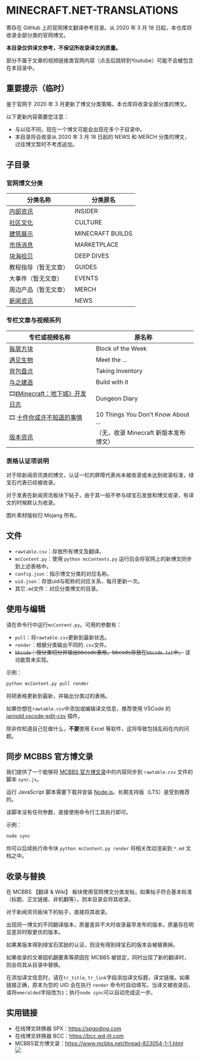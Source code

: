 # MINECRAFT.NET-TRANSLATIONS

寄存在 GitHub 上的官网博文翻译参考目录。从 2020 年 3 月 18 日起，本仓库将收录全部分类的官网博文。

**本目录仅供译文参考，不保证所收录译文的质量。**

部分不属于文章的视频链接类官网内容（点击后跳转到Youtube）可能不会被包含在本目录中。



## 重要提示（临时）

鉴于官网于 2020 年 3 月更新了博文分类策略，本仓库将收录全部分类的博文。

以下更新内容需要您注意：

* 与以往不同，现在一个博文可能会出现在多个子目录中。
* 本目录将会收录从 2020 年 3 月 18 日起的 NEWS 和 MERCH 分类的博文，过往博文暂时不考虑追加。



## 子目录

### 官网博文分类

|  分类名称 | 分类原名  |
| ---- | ---- |
| [内部资讯](https://github.com/RicoloveFeng/minecraft.net-translations/blob/master/%E5%86%85%E9%83%A8%E8%B5%84%E8%AE%AF.md) | INSIDER |
| [社区文化](https://github.com/RicoloveFeng/minecraft.net-translations/blob/master/%E7%A4%BE%E5%8C%BA%E6%96%87%E5%8C%96.md) | CULTURE |
| [建筑展示](https://github.com/RicoloveFeng/minecraft.net-translations/blob/master/%E5%BB%BA%E7%AD%91%E5%B1%95%E7%A4%BA.md) | MINECRAFT BUILDS |
| [市场消息](https://github.com/RicoloveFeng/minecraft.net-translations/blob/master/%E5%B8%82%E5%9C%BA%E6%B6%88%E6%81%AF.md) | MARKETPLACE |
| [块海拾贝](https://github.com/RicoloveFeng/minecraft.net-translations/blob/master/%E5%9D%97%E6%B5%B7%E6%8B%BE%E8%B4%9D.md) | DEEP DIVES |
| 教程指导（暂无文章） | GUIDES |
| 大事件（暂无文章） | EVENTS |
| 周边产品（暂无文章） | MERCH |
| [新闻资讯](https://github.com/RicoloveFeng/minecraft.net-translations/blob/master/%E6%96%B0%E9%97%BB%E8%B5%84%E8%AE%AF.md) | NEWS |



### 专栏文章与视频系列

| 专栏或视频名称                 | 原名称                                |
| ------------------------------ | ------------------------------------- |
| [每周方块](https://github.com/RicoloveFeng/minecraft.net-translations/blob/master/%E6%AF%8F%E5%91%A8%E6%96%B9%E5%9D%97.md)                       | Block of the Week                     |
| [遇见生物](https://github.com/RicoloveFeng/minecraft.net-translations/blob/master/%E9%81%87%E8%A7%81%E7%94%9F%E7%89%A9.md)                       | Meet the ...                          |
| [背包盘点](https://github.com/RicoloveFeng/minecraft.net-translations/blob/master/%E8%83%8C%E5%8C%85%E7%9B%98%E7%82%B9.md)                       | Taking Inventory                      |
| [与之建造](https://github.com/RicoloveFeng/minecraft.net-translations/blob/master/%E4%B8%8E%E4%B9%8B%E5%BB%BA%E9%80%A0.md) | Build with it                         |
| :film_strip:[《Minecraft：地下城》开发日志](https://github.com/RicoloveFeng/minecraft.net-translations/blob/master/%E5%9C%B0%E4%B8%8B%E5%9F%8E%E6%97%A5%E5%BF%97.md) | Dungeon Diary                         |
| :film_strip: [十件你或许不知道的事情](https://github.com/RicoloveFeng/minecraft.net-translations/blob/master/%E5%8D%81%E6%88%96%E4%B8%8D%E7%9F%A5.md)        | 10 Things You Don't Know About ...    |
| [版本资讯](https://github.com/RicoloveFeng/minecraft.net-translations/blob/master/%E7%89%88%E6%9C%AC%E8%B5%84%E8%AE%AF.md)                       | （无，收录 Minecraft 新版本发布博文） |



### 表格认证项说明

对于除新闻资讯类的博文，认证一栏的屏障代表尚未被收录或未达到收录标准，绿宝石代表已经被收录。

对于发表在新闻资讯板块下帖子，由于其一般不参与绿宝石发放和博文收录，有译文的时候默认为收录。

图片素材版权归 Mojang 所有。



## 文件

* `rawtable.csv`：存放所有博文及翻译。
* `mcContent.py`：使用 `python mcContents.py` 运行后会将官网上的新博文同步到上述表格中。
* `config.json`：指示博文分类的对应名称。
* `uid.json`：存放uid与昵称的对应关系，每月更新一次。
* 其它`.md`文件：对应分类博文的目录。



## 使用与编辑

请在命令行中运行`mcContent.py`。可用的参数有：

* `pull`：将`rawtable.csv`更新到最新状态。
* `render`：根据分类输出不同的`.csv`文件。
* <s>`bbcode`：按分类切分并输出bbcode表格，bbcode存放在`bbcode.txt`中。</s> 该功能暂未实现。

示例：

```python
python mcContent.py pull render
```

将把表格更新到最新，并输出分类过的表格。



如果你想在`rawtable.csv`中添加或编辑译文信息，推荐使用 VSCode 的 [janisdd.vscode-edit-csv](http://marketplace.visualstudio.com/items?itemName=janisdd.vscode-edit-csv) 插件。

除非你知道自己在做什么，**不要**使用 Excel 等软件，这将导致包括乱码在内的问题。



## 同步 MCBBS 官方博文录

我们提供了一个能够将 [MCBBS 官方博文录](https://www.mcbbs.net/thread-823054-1-1.html)中的内容同步到 `rawtable.csv` 文件的脚本 `sync.js`。

运行 JavaScript 脚本需要下载并安装 [Node.js](https://nodejs.org/zh-cn/download/)。长期支持版（LTS）是受到推荐的。

该脚本没有任何参数，直接使用命令行工具执行即可。

示例：

```bash
node sync
```

你可以后续执行命令块 `python mcContent.py render` 将相关改动渲染到 `*.md` 文档之中。



## 收录与替换

在 MCBBS 【翻译 & Wiki】 板块使用官网博文分类发帖，如果帖子符合基本标准（标题、正文链接、非机翻等），则本目录会将其收录。

对于新闻资讯板块下的帖子，直接将其收录。

出现同一博文的不同翻译版本，质量差异不大时收录最早发布的版本，质量存在明显差异时取更优的版本。

如果某版本得到绿宝石奖励的认证，则没有得到绿宝石的版本会被替换掉。

如果收录的文章因机翻要素等原因在 MCBBS 被锁定，同时出现了新的翻译时，则会将其从目录中替换。

在添加译文信息时，请在`tr_title`, `tr_link`字段添加译文标题，译文链接。如果链接正确，原本为空的 UID 会在执行 `render` 命令时自动填写。当译文被收录后，请将`emeralded`字段改为`1`；执行`node sync`可以自动完成这一步。



## 实用链接

- 在线博文转换器 SPX：https://spgoding.com
- 在线博文转换器 BCC：https://bcc.wd-ljt.com
- MCBBS官方博文录：https://www.mcbbs.net/thread-823054-1-1.html  
![](https://attachment.mcbbs.net/forum/201909/14/001453yfroxnbheoot0nfm.png)
